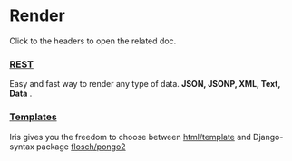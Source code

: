 # Render
Click to the headers to open the related doc.

### [REST](render_rest.md) 
Easy and fast way to render any type of data. **JSON, JSONP, XML, Text, Data** . 

### [Templates](render_templates.md)

Iris gives you the freedom to choose between [html/template](https://golang.org/pkg/html/template) and Django-syntax package [flosch/pongo2](https://github.com/flosch/pongo2)